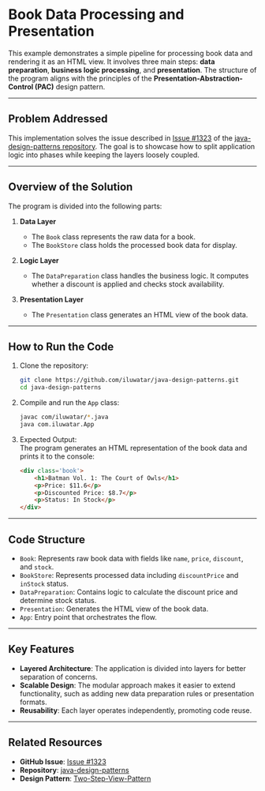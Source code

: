 # Book Data Processing and Presentation

This example demonstrates a simple pipeline for processing book data and rendering it as an HTML view. It involves three main steps: **data preparation**, **business logic processing**, and **presentation**. The structure of the program aligns with the principles of the **Presentation-Abstraction-Control (PAC)** design pattern.

---

## Problem Addressed
This implementation solves the issue described in [Issue #1323](https://github.com/iluwatar/java-design-patterns/issues/1323) of the [java-design-patterns repository](https://github.com/iluwatar/java-design-patterns). The goal is to showcase how to split application logic into phases while keeping the layers loosely coupled.

---

## Overview of the Solution
The program is divided into the following parts:

1. **Data Layer**
    - The `Book` class represents the raw data for a book.
    - The `BookStore` class holds the processed book data for display.

2. **Logic Layer**
    - The `DataPreparation` class handles the business logic. It computes whether a discount is applied and checks stock availability.

3. **Presentation Layer**
    - The `Presentation` class generates an HTML view of the book data.

---

## How to Run the Code

1. Clone the repository:
   ```bash
   git clone https://github.com/iluwatar/java-design-patterns.git
   cd java-design-patterns
   ```

2. Compile and run the `App` class:
   ```bash
   javac com/iluwatar/*.java
   java com.iluwatar.App
   ```

3. Expected Output:  
   The program generates an HTML representation of the book data and prints it to the console:
   ```html
   <div class='book'>
       <h1>Batman Vol. 1: The Court of Owls</h1>
       <p>Price: $11.6</p>
       <p>Discounted Price: $8.7</p>
       <p>Status: In Stock</p>
   </div>
   ```

---

## Code Structure

- `Book`: Represents raw book data with fields like `name`, `price`, `discount`, and `stock`.
- `BookStore`: Represents processed data including `discountPrice` and `inStock` status.
- `DataPreparation`: Contains logic to calculate the discount price and determine stock status.
- `Presentation`: Generates the HTML view of the book data.
- `App`: Entry point that orchestrates the flow.

---

## Key Features

- **Layered Architecture**: The application is divided into layers for better separation of concerns.
- **Scalable Design**: The modular approach makes it easier to extend functionality, such as adding new data preparation rules or presentation formats.
- **Reusability**: Each layer operates independently, promoting code reuse.

---

## Related Resources

- **GitHub Issue**: [Issue #1323](https://github.com/iluwatar/java-design-patterns/issues/1323)
- **Repository**: [java-design-patterns](https://github.com/iluwatar/java-design-patterns)
- **Design Pattern**: [Two-Step-View-Pattern](https://martinfowler.com/eaaCatalog/twoStepView.html)



